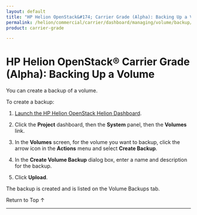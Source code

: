 ```yaml
---
layout: default
title: "HP Helion OpenStack&#174; Carrier Grade (Alpha): Backing Up a Volume"
permalink: /helion/commercial/carrier/dashboard/managing/volume/backup/
product: carrier-grade

---
```

<!--UNDER REVISION-->

<script>

function PageRefresh {
onLoad="window.refresh"
}

PageRefresh();

</script>

<!-- <p style="font-size: small;"> <a href="/helion/commercial/carrier/ga1/install/">&#9664; PREV</a> | <a href="/helion/commercial/carrier/ga1/install-overview/">&#9650; UP</a> | <a href="/helion/commercial/carrier/ga1/">NEXT &#9654;</a></p> -->

# HP Helion OpenStack&#174; Carrier Grade (Alpha): Backing Up a Volume

You can create a backup of a volume.

To create a backup:

1. [Launch the HP Helion OpenStack Helion Dashboard](/helion/openstack/carrier/dashboard/login/).

2. Click the **Project** dashboard, then the **System** panel, then the **Volumes** link.

3. In the **Volumes** screen, for the volume you want to backup, click the arrow icon in the **Actions** menu and select **Create Backup**.

4. In the **Create Volume Backup** dialog box, enter a name and description for the backup.


4. Click **Upload**.

The backup is created and is listed on the Volume Backups tab.

<a href="#top" style="padding:14px 0px 14px 0px; text-decoration: none;"> Return to Top &#8593; </a>


----
